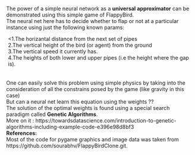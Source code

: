 The power of a simple neural network as a <b>universal approximator</b> can be demonstrated using this simple game of FlappyBird.
<br>
The neural net here has to decide whether to flap or not at a particular instance using just the following known params:
<br>
<div style="padding-left: 5px">
  <1.The horizantal distance from the next set of pipes
 <br>
  2.The vertical height of the bird (or agent) from the ground
  <br>
  3.The vertical speed it currently has.
  <br>
  4.The heights of both lower and upper pipes (i.e the height where the gap is).
  <br>
</div>
  <br>
  <br>
One can easily solve this problem using simple physics by taking into the consideration of all the constrains posed by the game (like gravity in this case)
<br>
But can a neural net learn this equation using the weights ??
<br>
The solution of the optimal weights is found using a special search paradigm called <b>Genetic Algorithms</b>.
<br>
  More on it : <href>https://towardsdatascience.com/introduction-to-genetic-algorithms-including-example-code-e396e98d8bf3</href>
  
  
  
 <br>
<b>References:</b>
 <br>
 Most of the code for pygame graphics and image data was taken from 
 <href>https://github.com/sourabhv/FlappyBirdClone.git</href>.
  <br>
  
 <br>
 
  
